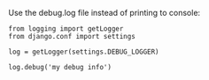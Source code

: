 Use the debug.log file instead of printing to console:

```
from logging import getLogger
from django.conf import settings

log = getLogger(settings.DEBUG_LOGGER)

log.debug('my debug info')
```
